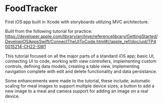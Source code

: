 # FoodTracker

First iOS app built in Xcode with storyboards utilizing MVC architecture.

Built from the following tutorial for practice:
https://developer.apple.com/library/archive/referencelibrary/GettingStarted/DevelopiOSAppsSwift/ConnectTheUIToCode.html#//apple_ref/doc/uid/TP40015214-CH22-SW1

This tutorial focused on all the major parts of a standard iOS app; basic UI, connecting UI to code, working with view controllers, implementing custom controls, defining data models, creating a table view, implementing navigation complete with edit and delete functionality and data persistance.

Some enhancements were made to the tutorial, these include; automatic scaling for meal images to support multiple device sizes, a button to add a new image to a meal and camera support for adding an image on a real device.
